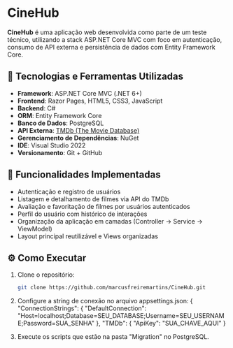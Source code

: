 # CineHub

**CineHub** é uma aplicação web desenvolvida como parte de um teste técnico, utilizando a stack ASP.NET Core MVC com foco em autenticação, consumo de API externa e persistência de dados com Entity Framework Core.

## 🧰 Tecnologias e Ferramentas Utilizadas

- **Framework**: ASP.NET Core MVC (.NET 6+)
- **Frontend**: Razor Pages, HTML5, CSS3, JavaScript
- **Backend**: C#
- **ORM**: Entity Framework Core
- **Banco de Dados**: PostgreSQL
- **API Externa**: [TMDb (The Movie Database)](https://www.themoviedb.org/documentation/api)
- **Gerenciamento de Dependências**: NuGet
- **IDE**: Visual Studio 2022
- **Versionamento**: Git + GitHub

## 📌 Funcionalidades Implementadas

- Autenticação e registro de usuários
- Listagem e detalhamento de filmes via API do TMDb
- Avaliação e favoritação de filmes por usuários autenticados
- Perfil do usuário com histórico de interações
- Organização da aplicação em camadas (Controller → Service → ViewModel)
- Layout principal reutilizável e Views organizadas

## ⚙️ Como Executar

1. Clone o repositório:
   ```bash
   git clone https://github.com/marcusfreiremartins/CineHub.git

2. Configure a string de conexão no arquivo appsettings.json:
{
  "ConnectionStrings": {
    "DefaultConnection": "Host=localhost;Database=SEU_DATABASE;Username=SEU_USERNAME;Password=SUA_SENHA"
  },
"TMDb": {
  "ApiKey": "SUA_CHAVE_AQUI"
}

3. Execute os scripts que estão na pasta "Migration" no PostgreSQL.
